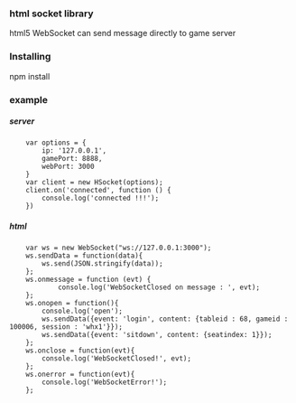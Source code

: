### html socket library
html5 WebSocket can send message directly to game server

### Installing
npm install

### example
##### server
```
    var options = {
        ip: '127.0.0.1',
        gamePort: 8888,
        webPort: 3000
    }
    var client = new HSocket(options);
    client.on('connected', function () {
        console.log('connected !!!');
    })
```
##### html
```
    var ws = new WebSocket("ws://127.0.0.1:3000");
    ws.sendData = function(data){
        ws.send(JSON.stringify(data));
    };
    ws.onmessage = function (evt) {
            console.log('WebSocketClosed on message : ', evt);
    };
    ws.onopen = function(){
        console.log('open');
        ws.sendData({event: 'login', content: {tableid : 68, gameid : 100006, session : 'whx1'}});
        ws.sendData({event: 'sitdown', content: {seatindex: 1}});
    };
    ws.onclose = function(evt){
        console.log('WebSocketClosed!', evt);
    };
    ws.onerror = function(evt){
        console.log('WebSocketError!');
    };
```